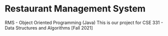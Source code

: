 # Restaurant Management System
RMS - Object Oriented Programming (Java)
This is our project for CSE 331 - Data Structures and Algorithms [Fall 2021]

